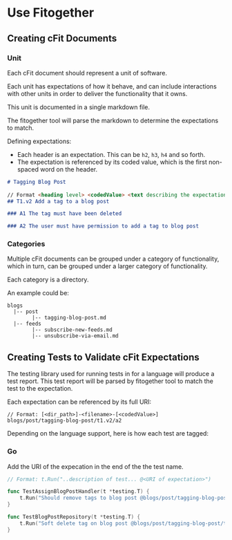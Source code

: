 # Use Fitogether

## Creating cFit Documents

### Unit
Each cFit document should represent a unit of software.

Each unit has expectations of how it behave, and can include interactions with other units in order to deliver the functionality that it owns.

This unit is documented in a single markdown file.

The fitogether tool will parse the markdown to determine the expectations to match.

Defining expectations:

* Each header is an expectation. This can be `h2`, `h3`, `h4` and so forth.
* The expectation is referenced by its coded value, which is the first non-spaced word on the header.

```markdown
# Tagging Blog Post
 
// Format <heading level> <codedValue> <text describing the expectation>
## T1.v2 Add a tag to a blog post 

### A1 The tag must have been deleted

### A2 The user must have permission to add a tag to blog post
```

### Categories

Multiple cFit documents can be grouped under a category of functionality, which in turn, can be grouped under a larger category of functionality.

Each category is a directory.

An example could be:

```
blogs
  |-- post
        |-- tagging-blog-post.md
  |-- feeds
        |-- subscribe-new-feeds.md
        |-- unsubscribe-via-email.md
```

## Creating Tests to Validate cFit Expectations

The testing library used for running tests in for a language will produce a test report. This test report will be parsed by fitogether tool to match the test to the expectation.

Each expectation can be referenced by its full URI:

```
// Format: [<dir_path>]-<filename>-[<codedValue>]
blogs/post/tagging-blog-post/t1.v2/a2
```

Depending on the language support, here is how each test are tagged:

### Go

Add the URI of the expecation in the end of the the test name.

```go
// Format: t.Run("..description of test... @<URI of expectation>")

func TestAssignBlogPostHandler(t *testing.T) {
    t.Run("Should remove tags to blog post @blogs/post/tagging-blog-post/t1.v2/a1", ....)
}

func TestBlogPostRepository(t *testing.T) {
    t.Run("Soft delete tag on blog post @blogs/post/tagging-blog-post/t1.v2/a1", ....)
}
```
 